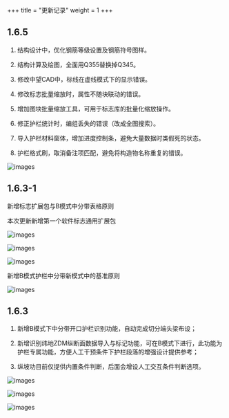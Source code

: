 +++
title = "更新记录"
weight = 1
+++

## 1.6.5

1. 结构设计中，优化钢筋等级设置及钢筋符号图样。

2. 结构计算及绘图，全面用Q355替换掉Q345。

3. 修改中望CAD中，标线在虚线模式下的显示错误。

4. 修改标志批量缩放时，属性不随块联动的错误。

5. 增加图块批量缩放工具，可用于标志库的批量化缩放操作。

6. 修正护栏统计时，编组丢失的错误（改成全图搜索）。

7. 导入护栏材料窗体，增加进度控制条，避免大量数据时类假死的状态。

8. 护栏格式刷，取消备注项匹配，避免将构造物名称重复的错误。

![images](/img/downloads/1.6.5/钢筋材料温度变化表.jpeg)

## 1.6.3-1

新增标志扩展包与B模式中分带表格原则

本次更新新增第一个软件标志通用扩展包

![images](/img/downloads/1.6.3-1/sings-0.png)

![images](/img/downloads/1.6.3-1/sings-1.png)

![images](/img/downloads/1.6.3-1/sings-2.png)

新增B模式护栏中分带新模式中的基准原则

![images](/img/downloads/1.6.3-1/guardrail-hand.png)

## 1.6.3

1. 新增B模式下中分带开口护栏识别功能，自动完成切分端头梁布设；

2. 新增识别纬地ZDM纵断面数据导入与标记功能，可在B模式下进行，此功能为护栏专属功能，方便人工干预条件下护栏段落的增强设计提供参考；

3. 纵坡功目前仅提供内置条件判断，后面会增设人工交互条件判断选项。

![images](/img/downloads/1.6.3/FIX1.jpeg)

![images](/img/downloads/1.6.3/FIX2.jpeg)

![images](/img/downloads/1.6.3/FIX3.jpeg)

